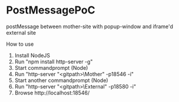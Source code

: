 # PostMessagePoC
postMessage between mother-site with popup-window and iframe'd external site

How to use

1. Install NodeJS
2. Run "npm install http-server -g"
3. Start commandprompt (Node)
4. Run "http-server "&lt;gitpath&gt;\Mother" -p18546 -i"
5. Start another commandprompt (Node)
6. Run "http-server "&lt;gitpath&gt;\External" -p18580 -i"
7. Browse http://localhost:18546/
